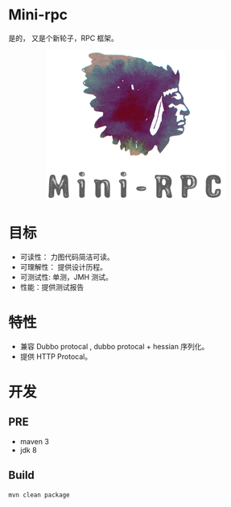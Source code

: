 # Mini-rpc
是的， 又是个新轮子，RPC 框架。 

<div align=center><img height="300px" src="docs/assets/imgs/mini-rpc-logo.png"/></div>

# 目标
- 可读性： 力图代码简洁可读。 
- 可理解性： 提供设计历程。 
- 可测试性: 单测，JMH 测试。 
- 性能：提供测试报告

# 特性
- 兼容 Dubbo protocal , dubbo protocal + hessian 序列化。 
- 提供 HTTP Protocal。

# 开发
## PRE
- maven 3
- jdk 8

## Build
```bash
mvn clean package
```

